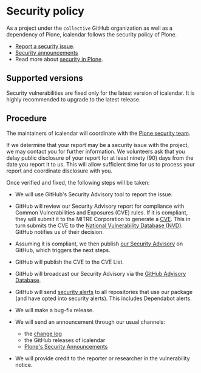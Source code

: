 # Security policy

As a project under the `collective` GitHub organization as well as a dependency of Plone, icalendar follows the security policy of Plone.

-   [Report a security issue](https://plone.org/security/report).
-   [Security announcements](https://plone.org/security/announcements)
-   Read more about [security in Plone](https://plone.org/security).


## Supported versions

Security vulnerabilities are fixed only for the latest version of icalendar.
It is highly recommended to upgrade to the latest release.

## Procedure

The maintainers of icalendar will coordinate with the [Plone security team](https://plone.org/security/report).

If we determine that your report may be a security issue with the project, we may contact you for further information.
We volunteers ask that you delay public disclosure of your report for at least ninety (90) days from the date you report it to us.
This will allow sufficient time for us to process your report and coordinate disclosure with you.

Once verified and fixed, the following steps will be taken:

-   We will use GitHub's Security Advisory tool to report the issue.
-   GitHub will review our Security Advisory report for compliance with Common Vulnerabilities and Exposures (CVE) rules.
    If it is compliant, they will submit it to the MITRE Corporation to generate a [CVE](https://www.cve.org/).
    This in turn submits the CVE to the [National Vulnerability Database (NVD)](https://nvd.nist.gov/vuln/search).
    GitHub notifies us of their decision.
-   Assuming it is compliant, we then publish [our Security Advisory](https://github.com/collective/icalendar/security/advisories) on GitHub, which triggers the next steps.
-   GitHub will publish the CVE to the CVE List.
-   GitHub will broadcast our Security Advisory via the [GitHub Advisory Database](https://github.com/advisories).
-   GitHub will send [security alerts](https://docs.github.com/en/code-security/supply-chain-security/managing-vulnerabilities-in-your-projects-dependencies/about-alerts-for-vulnerable-dependencies) to all repositories that use our package (and have opted into security alerts).
    This includes Dependabot alerts.
-   We will make a bug-fix release.
-   We will send an announcement through our usual channels:

    - the [change log](https://github.com/collective/icalendar/CHANGES.rst)
    - the GitHub releases of icalendar
    - [Plone's Security Announcements](https://plone.org/security/announcements)

-   We will provide credit to the reporter or researcher in the vulnerability notice.
